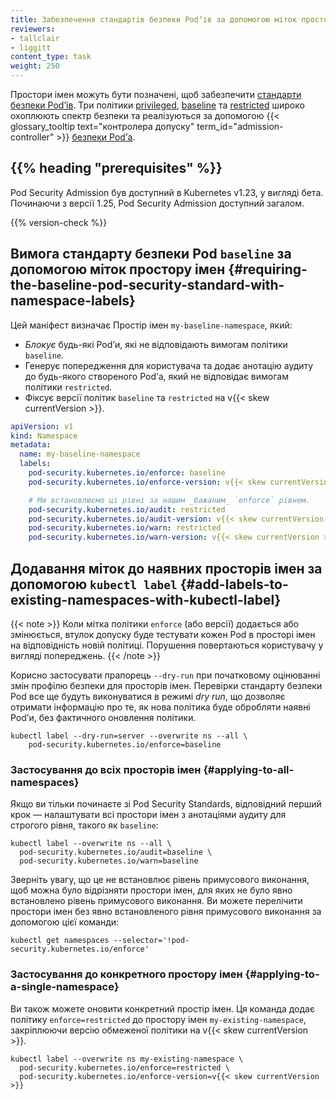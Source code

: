 ```yaml
---
title: Забезпечення стандартів безпеки Podʼів за допомогою міток простору імен
reviewers:
- tallclair
- liggitt
content_type: task
weight: 250
---
```


Простори імен можуть бути позначені, щоб забезпечити [стандарти безпеки Podʼів](/uk/docs/concepts/security/pod-security-standards). Три політики [privileged](/uk/docs/concepts/security/pod-security-standards/#privileged), [baseline](/uk/docs/concepts/security/pod-security-standards/#baseline) та [restricted](/uk/docs/concepts/security/pod-security-standards/#restricted) широко охоплюють спектр безпеки та реалізуються за допомогою {{< glossary_tooltip
text="контролера допуску" term_id="admission-controller" >}} [безпеки Podʼа](/uk/docs/concepts/security/pod-security-admission/).

## {{% heading "prerequisites" %}}

Pod Security Admission був доступний в Kubernetes v1.23, у вигляді бета. Починаючи з версії 1.25, Pod Security Admission доступний загалом.

{{% version-check %}}

## Вимога стандарту безпеки Pod `baseline` за допомогою міток простору імен {#requiring-the-baseline-pod-security-standard-with-namespace-labels}

Цей маніфест визначає Простір імен `my-baseline-namespace`, який:

- _Блокує_ будь-які Podʼи, які не відповідають вимогам політики `baseline`.
- Генерує попередження для користувача та додає анотацію аудиту до будь-якого створеного Podʼа, який не відповідає вимогам політики `restricted`.
- Фіксує версії політик `baseline` та `restricted` на v{{< skew currentVersion >}}.

```yaml
apiVersion: v1
kind: Namespace
metadata:
  name: my-baseline-namespace
  labels:
    pod-security.kubernetes.io/enforce: baseline
    pod-security.kubernetes.io/enforce-version: v{{< skew currentVersion >}}

    # Ми встановлюємо ці рівні за нашим _бажаним_ `enforce` рівнем.
    pod-security.kubernetes.io/audit: restricted
    pod-security.kubernetes.io/audit-version: v{{< skew currentVersion >}}
    pod-security.kubernetes.io/warn: restricted
    pod-security.kubernetes.io/warn-version: v{{< skew currentVersion >}}
```

## Додавання міток до наявних просторів імен за допомогою `kubectl label` {#add-labels-to-existing-namespaces-with-kubectl-label}

{{< note >}}
Коли мітка політики `enforce` (або версії) додається або змінюється, втулок допуску буде тестувати кожен Pod в просторі імен на відповідність новій політиці. Порушення повертаються користувачу у вигляді попереджень.
{{< /note >}}

Корисно застосувати прапорець `--dry-run` при початковому оцінюванні змін профілю безпеки для просторів імен. Перевірки стандарту безпеки Pod все ще будуть виконуватися в режимі _dry run_, що дозволяє отримати інформацію про те, як нова політика буде обробляти наявні Podʼи, без фактичного оновлення політики.

```shell
kubectl label --dry-run=server --overwrite ns --all \
    pod-security.kubernetes.io/enforce=baseline
```

### Застосування до всіх просторів імен {#applying-to-all-namespaces}

Якщо ви тільки починаєте зі Pod Security Standards, відповідний перший крок — налаштувати всі простори імен з анотаціями аудиту для строгого рівня, такого як `baseline`:

```shell
kubectl label --overwrite ns --all \
  pod-security.kubernetes.io/audit=baseline \
  pod-security.kubernetes.io/warn=baseline
```

Зверніть увагу, що це не встановлює рівень примусового виконання, щоб можна було відрізняти простори імен, для яких не було явно встановлено рівень примусового виконання. Ви можете перелічити простори імен без явно встановленого рівня примусового виконання за допомогою цієї команди:

```shell
kubectl get namespaces --selector='!pod-security.kubernetes.io/enforce'
```

### Застосування до конкретного простору імен {#applying-to-a-single-namespace}

Ви також можете оновити конкретний простір імен. Ця команда додає політику `enforce=restricted` до простору імен `my-existing-namespace`, закріплюючи версію обмеженої політики на v{{< skew currentVersion >}}.

```shell
kubectl label --overwrite ns my-existing-namespace \
  pod-security.kubernetes.io/enforce=restricted \
  pod-security.kubernetes.io/enforce-version=v{{< skew currentVersion >}}
```
